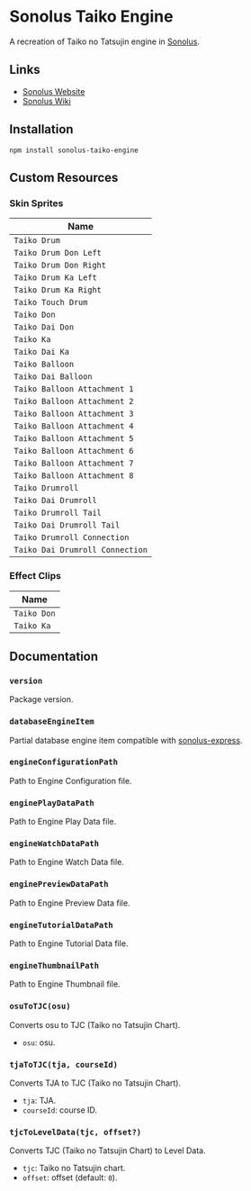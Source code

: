 # Sonolus Taiko Engine

A recreation of Taiko no Tatsujin engine in [Sonolus](https://sonolus.com).

## Links

-   [Sonolus Website](https://sonolus.com)
-   [Sonolus Wiki](https://github.com/NonSpicyBurrito/sonolus-wiki)

## Installation

```
npm install sonolus-taiko-engine
```

## Custom Resources

### Skin Sprites

| Name                            |
| ------------------------------- |
| `Taiko Drum`                    |
| `Taiko Drum Don Left`           |
| `Taiko Drum Don Right`          |
| `Taiko Drum Ka Left`            |
| `Taiko Drum Ka Right`           |
| `Taiko Touch Drum`              |
| `Taiko Don`                     |
| `Taiko Dai Don`                 |
| `Taiko Ka`                      |
| `Taiko Dai Ka`                  |
| `Taiko Balloon`                 |
| `Taiko Dai Balloon`             |
| `Taiko Balloon Attachment 1`    |
| `Taiko Balloon Attachment 2`    |
| `Taiko Balloon Attachment 3`    |
| `Taiko Balloon Attachment 4`    |
| `Taiko Balloon Attachment 5`    |
| `Taiko Balloon Attachment 6`    |
| `Taiko Balloon Attachment 7`    |
| `Taiko Balloon Attachment 8`    |
| `Taiko Drumroll`                |
| `Taiko Dai Drumroll`            |
| `Taiko Drumroll Tail`           |
| `Taiko Dai Drumroll Tail`       |
| `Taiko Drumroll Connection`     |
| `Taiko Dai Drumroll Connection` |

### Effect Clips

| Name        |
| ----------- |
| `Taiko Don` |
| `Taiko Ka`  |

## Documentation

### `version`

Package version.

### `databaseEngineItem`

Partial database engine item compatible with [sonolus-express](https://github.com/NonSpicyBurrito/sonolus-express).

### `engineConfigurationPath`

Path to Engine Configuration file.

### `enginePlayDataPath`

Path to Engine Play Data file.

### `engineWatchDataPath`

Path to Engine Watch Data file.

### `enginePreviewDataPath`

Path to Engine Preview Data file.

### `engineTutorialDataPath`

Path to Engine Tutorial Data file.

### `engineThumbnailPath`

Path to Engine Thumbnail file.

### `osuToTJC(osu)`

Converts osu to TJC (Taiko no Tatsujin Chart).

-   `osu`: osu.

### `tjaToTJC(tja, courseId)`

Converts TJA to TJC (Taiko no Tatsujin Chart).

-   `tja`: TJA.
-   `courseId`: course ID.

### `tjcToLevelData(tjc, offset?)`

Converts TJC (Taiko no Tatsujin Chart) to Level Data.

-   `tjc`: Taiko no Tatsujin chart.
-   `offset`: offset (default: `0`).
